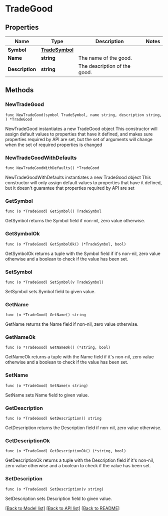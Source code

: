 # TradeGood

## Properties

Name | Type | Description | Notes
------------ | ------------- | ------------- | -------------
**Symbol** | [**TradeSymbol**](TradeSymbol.md) |  | 
**Name** | **string** | The name of the good. | 
**Description** | **string** | The description of the good. | 

## Methods

### NewTradeGood

`func NewTradeGood(symbol TradeSymbol, name string, description string, ) *TradeGood`

NewTradeGood instantiates a new TradeGood object
This constructor will assign default values to properties that have it defined,
and makes sure properties required by API are set, but the set of arguments
will change when the set of required properties is changed

### NewTradeGoodWithDefaults

`func NewTradeGoodWithDefaults() *TradeGood`

NewTradeGoodWithDefaults instantiates a new TradeGood object
This constructor will only assign default values to properties that have it defined,
but it doesn't guarantee that properties required by API are set

### GetSymbol

`func (o *TradeGood) GetSymbol() TradeSymbol`

GetSymbol returns the Symbol field if non-nil, zero value otherwise.

### GetSymbolOk

`func (o *TradeGood) GetSymbolOk() (*TradeSymbol, bool)`

GetSymbolOk returns a tuple with the Symbol field if it's non-nil, zero value otherwise
and a boolean to check if the value has been set.

### SetSymbol

`func (o *TradeGood) SetSymbol(v TradeSymbol)`

SetSymbol sets Symbol field to given value.


### GetName

`func (o *TradeGood) GetName() string`

GetName returns the Name field if non-nil, zero value otherwise.

### GetNameOk

`func (o *TradeGood) GetNameOk() (*string, bool)`

GetNameOk returns a tuple with the Name field if it's non-nil, zero value otherwise
and a boolean to check if the value has been set.

### SetName

`func (o *TradeGood) SetName(v string)`

SetName sets Name field to given value.


### GetDescription

`func (o *TradeGood) GetDescription() string`

GetDescription returns the Description field if non-nil, zero value otherwise.

### GetDescriptionOk

`func (o *TradeGood) GetDescriptionOk() (*string, bool)`

GetDescriptionOk returns a tuple with the Description field if it's non-nil, zero value otherwise
and a boolean to check if the value has been set.

### SetDescription

`func (o *TradeGood) SetDescription(v string)`

SetDescription sets Description field to given value.



[[Back to Model list]](../README.md#documentation-for-models) [[Back to API list]](../README.md#documentation-for-api-endpoints) [[Back to README]](../README.md)


